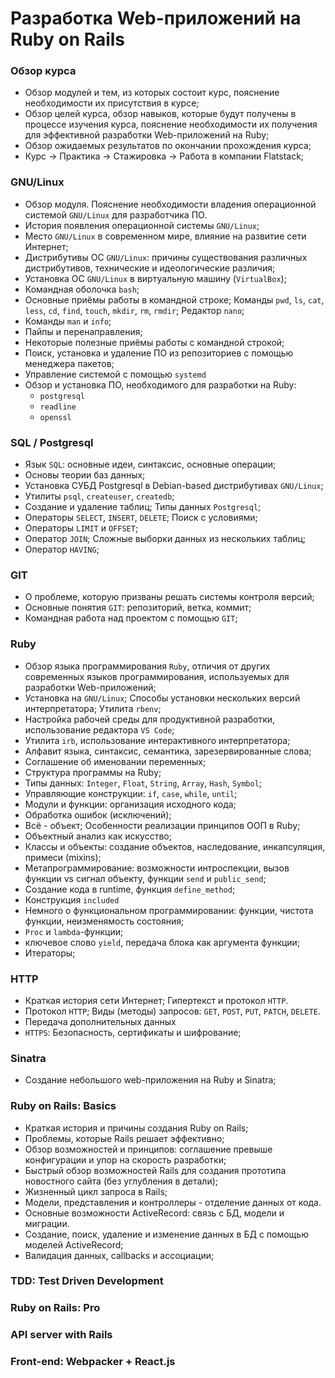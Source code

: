 # Разработка Web-приложений на Ruby on Rails

### Обзор курса

- Обзор модулей и тем, из которых состоит курс, пояснение необходимости их присутствия в курсе;
- Обзор целей курса, обзор навыков, которые будут получены в процессе изучения курса, пояснение необходимости их получения для эффективной разработки Web-приложений на Ruby;
- Обзор ожидаемых результатов по окончании прохождения курса;
- Курс -> Практика -> Стажировка -> Работа в компании Flatstack;

### GNU/Linux

- Обзор модуля. Пояснение необходимости владения операционной системой `GNU/Linux` для разработчика ПО.
- История появления операционной системы `GNU/Linux`;
- Место `GNU/Linux` в современном мире, влияние на развитие сети Интернет;
- Дистрибутивы ОС `GNU/Linux`: причины существования различных дистрибутивов, технические и идеологические различия;
- Установка ОС `GNU/Linux` в виртуальную машину (`VirtualBox`);
- Командная оболочка `bash`;
- Основные приёмы работы в командной строке; Команды `pwd`, `ls`, `cat`, `less`, `cd`, `find`, `touch`, `mkdir`, `rm`, `rmdir`; Редактор `nano`;
- Команды `man` и `info`;
- Пайпы и перенаправления;
- Некоторые полезные приёмы работы с командной строкой;
- Поиск, установка и удаление ПО из репозиториев с помощью менеджера пакетов;
- Управление системой с помощью `systemd`
- Обзор и установка ПО, необходимого для разработки на Ruby:
	- `postgresql`
	- `readline`
	- `openssl`

### SQL / Postgresql

- Язык `SQL`: основные идеи, синтаксис, основные операции;
- Основы теории баз данных;
- Установка СУБД Postgresql в Debian-based дистрибутивах `GNU/Linux`;
- Утилиты `psql`, `createuser`, `createdb`;
- Создание и удаление таблиц; Типы данных `Postgresql`;
- Операторы `SELECT`, `INSERT`, `DELETE`; Поиск с условиями;
- Операторы `LIMIT` и `OFFSET`;
- Оператор `JOIN`; Сложные выборки данных из нескольких таблиц;
- Оператор `HAVING`;

### GIT

- О проблеме, которую призваны решать системы контроля версий;
- Основные понятия `GIT`: репозиторий, ветка, коммит;
- Командная работа над проектом с помощью `GIT`;

### Ruby

- Обзор языка программирования `Ruby`, отличия от других современных языков программирования, используемых для разработки Web-приложений;
- Установка на `GNU/Linux`; Способы установки нескольких версий интерпретатора; Утилита `rbenv`;
- Настройка рабочей среды для продуктивной разработки, использование редактора `VS Code`;
- Утилита `irb`, использование интерактивного интерпретатора;
- Алфавит языка, синтаксис, семантика, зарезервированные слова;
- Соглашение об именовании переменных;
- Структура программы на Ruby;
- Типы данных: `Integer`, `Float`, `String`, `Array`, `Hash`, `Symbol`;
- Управляющие конструкции: `if`, `case`, `while`, `until`;
- Модули и функции: организация исходного кода;
- Обработка ошибок (исключений);
- Всё - объект; Особенности реализации принципов ООП в Ruby;
- Объектный анализ как искусство;
- Классы и объекты: создание объектов, наследование, инкапсуляция, примеси (mixins);
- Метапрограммирование: возможности интроспекции, вызов функции vs сигнал объекту, функции `send` и `public_send`;
- Создание кода в runtime, функция `define_method`;
- Конструкция `included`
- Немного о функциональном программировании: функции, чистота функции, неизменямость состояния;
- `Proc` и `lambda`-функции;
- ключевое слово `yield`, передача блока как аргумента функции;
- Итераторы;

### HTTP

- Краткая история сети Интернет; Гипертекст и протокол `HTTP`.
- Протокол `HTTP`; Виды (методы) запросов: `GET`, `POST`, `PUT`, `PATCH`, `DELETE`.
- Передача дополнительных данных
- `HTTPS`: Безопасность, сертификаты и шифрование;

### Sinatra

- Создание небольшого web-приложения на Ruby и Sinatra;

### Ruby on Rails: Basics

- Краткая история и причины создания Ruby on Rails;
- Проблемы, которые Rails решает эффективно;
- Обзор возможностей и принципов: соглашение превыше конфигурации и упор на скорость разработки;
- Быстрый обзор возможностей Rails для создания прототипа новостного сайта (без углубления в детали);
- Жизненный цикл запроса в Rails;
- Модели, представления и контроллеры - отделение данных от кода.
- Основные возможности ActiveRecord: связь с БД, модели и миграции.
- Создание, поиск, удаление и изменение данных в БД с помощью моделей ActiveRecord;
- Валидация данных, callbacks и ассоциации;

### TDD: Test Driven Development

### Ruby on Rails: Pro

### API server with Rails

### Front-end: Webpacker + React.js
